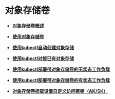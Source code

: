 # 对象存储卷<a name="cce_01_0160"></a>

-   **[对象存储卷概述](对象存储卷概述.md)**  

-   **[使用对象存储卷](使用对象存储卷.md)**  

-   **[使用kubectl自动创建对象存储](使用kubectl自动创建对象存储.md)**  

-   **[使用kubectl对接已有对象存储](使用kubectl对接已有对象存储.md)**  

-   **[使用kubectl部署带对象存储卷的无状态工作负载](使用kubectl部署带对象存储卷的无状态工作负载.md)**  

-   **[使用kubectl部署带对象存储卷的有状态工作负载](使用kubectl部署带对象存储卷的有状态工作负载.md)**  

-   **[对象存储卷挂载设置自定义访问密钥（AK/SK）](对象存储卷挂载设置自定义访问密钥（AK-SK）.md)**  


